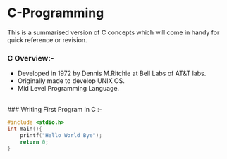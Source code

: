 # C-Programming
This is a summarised version of C concepts which will come in handy for quick reference or revision. 
<br>
### C Overview:- 
* Developed in 1972 by Dennis M.Ritchie at Bell Labs of AT&T labs.
* Originally made to develop UNIX OS.
* Mid Level Programming Language.
<br>
### Writing First Program in C :-

```c
#include <stdio.h>
int main(){
    printf("Hello World Bye");
    return 0;
}
```


